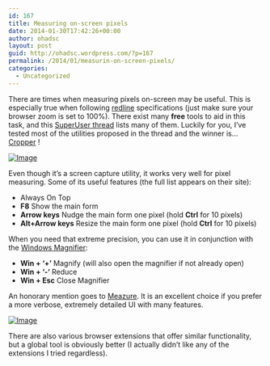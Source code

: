 ```yaml
---
id: 167
title: Measuring on-screen pixels
date: 2014-01-30T17:42:26+00:00
author: ohadsc
layout: post
guid: http://ohadsc.wordpress.com/?p=167
permalink: /2014/01/measurin-on-screen-pixels/
categories:
  - Uncategorized
---
```

There are times when measuring pixels on-screen may be useful. This is especially true when following [redline](http://visitmix.com/writings/a-beginning-glossary-for-the-web-designer-or-developer#redlines) specifications (just make sure your browser zoom is set to 100%). There exist many **free** tools to aid in this task, and this [SuperUser thread](http://superuser.com/questions/360035/is-there-a-tool-to-measure-pixels-on-a-screen) lists many of them. Luckily for you, I&#8217;ve tested most of the utilities proposed in the thread and the winner is&#8230; [Cropper](https://cropper.codeplex.com/) !

<a href="http://ohadsoft8.azurewebsites.net/wp-content/uploads/2014/01/cropperui.png" rel="lightbox[167]"><img class="size-full wp-image" id="i-180" alt="Image" src="http://ohadsoft8.azurewebsites.net/wp-content/uploads/2014/01/cropperui.png?w=447" /></a>

Even though it&#8217;s a screen capture utility, it works very well for pixel measuring. Some of its useful features (the full list appears on their site):

  * Always On Top
  * **F8** Show the main form
  * **Arrow keys** Nudge the main form one pixel (hold **Ctrl** for 10 pixels)
  * **Alt+Arrow keys** Resize the main form one pixel (hold **Ctrl** for 10 pixels)

When you need that extreme precision, you can use it in conjunction with the [Windows Magnifier](http://windows.microsoft.com/en-us/windows/make-screen-items-bigger-magnifier):

  * **Win + &#8216;+&#8217;** Magnify (will also open the magnifier if not already open)
  * **Win + &#8216;-&#8216;** Reduce
  * **Win + Esc** Close Magnifier

An honorary mention goes to [Meazure](http://www.cthing.com/Meazure.asp). It is an excellent choice if you prefer a more verbose, extremely detailed UI with many features.

<a href="http://ohadsoft8.azurewebsites.net/wp-content/uploads/2014/01/meazurefull.gif" rel="lightbox[167]"><img class="size-full wp-image" id="i-199" alt="Image" src="http://ohadsoft8.azurewebsites.net/wp-content/uploads/2014/01/meazurefull.gif?w=219" /></a>

There are also various browser extensions that offer similar functionality, but a global tool is obviously better (I actually didn&#8217;t like any of the extensions I tried regardless).
